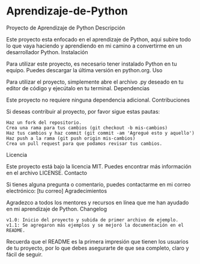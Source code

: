 # Aprendizaje-de-Python


Proyecto de Aprendizaje de Python
Descripción

Este proyecto esta enfocado en el aprendizaje de Python, aqui subire todo lo que vaya haciendo y aprendiendo en mi camino a convertirme en un desarrollador Python.
Instalación

Para utilizar este proyecto, es necesario tener instalado Python en tu equipo. Puedes descargar la última versión en python.org.
Uso

Para utilizar el proyecto, simplemente abre el archivo .py deseado en tu editor de código y ejecútalo en tu terminal.
Dependencias

Este proyecto no requiere ninguna dependencia adicional.
Contribuciones

Si deseas contribuir al proyecto, por favor sigue estas pautas:

    Haz un fork del repositorio.
    Crea una rama para tus cambios (git checkout -b mis-cambios)
    Haz tus cambios y haz commit (git commit -am 'Agregué esto y aquello')
    Haz push a la rama (git push origin mis-cambios)
    Crea un pull request para que podamos revisar tus cambios.

Licencia

Este proyecto está bajo la licencia MIT. Puedes encontrar más información en el archivo LICENSE.
Contacto

Si tienes alguna pregunta o comentario, puedes contactarme en mi correo electrónico: [tu correo]
Agradecimientos

Agradezco a todos los mentores y recursos en línea que me han ayudado en mi aprendizaje de Python.
Changelog

    v1.0: Inicio del proyecto y subida de primer archivo de ejemplo.
    v1.1: Se agregaron más ejemplos y se mejoró la documentación en el README.

Recuerda que el README es la primera impresión que tienen los usuarios de tu proyecto, por lo que debes asegurarte de que sea completo, claro y fácil de seguir.
